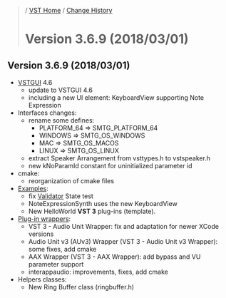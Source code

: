 >/ [VST Home](../) / [Change History](./Index.md)
>
># Version 3.6.9 (2018/03/01)

## Version 3.6.9 (2018/03/01)

- [VSTGUI](../What+is+the+VST+3+SDK/VSTGUI.md) 4.6
  - update to VSTGUI 4.6
  - including a new UI element: KeyboardView supporting Note Expression
- Interfaces changes:
  - rename some defines:
    - PLATFORM_64 => SMTG_PLATFORM_64
    - WINDOWS => SMTG_OS_WINDOWS
    - MAC => SMTG_OS_MACOS
    - LINUX => SMTG_OS_LINUX
  - extract Speaker Arrangement from vsttypes.h to vstspeaker.h
  - new kNoParamId constant for uninitialized parameter id
- cmake:
  - reorganization of cmake files
- [Examples](../What+is+the+VST+3+SDK/Plug-in+Examples.md):
  - fix [Validator](../What+is+the+VST+3+SDK/Index.md#validator-command-line) State test
  - NoteExpressionSynth uses the new KeyboardView
  - New HelloWorld **VST 3** plug-ins (template).
- [Plug-in wrappers](../What+is+the+VST+3+SDK/Wrappers/index.md):
  - VST 3 - Audio Unit Wrapper: fix and adaptation for newer XCode versions
  - Audio Unit v3 (AUv3) Wrapper (VST 3 - Audio Unit v3 Wrapper): some fixes, add cmake
  - AAX Wrapper (VST 3 - AAX Wrapper): add bypass and VU parameter support
  - interappaudio: improvements, fixes, add cmake
- Helpers classes:
  - New Ring Buffer class (ringbuffer.h)
